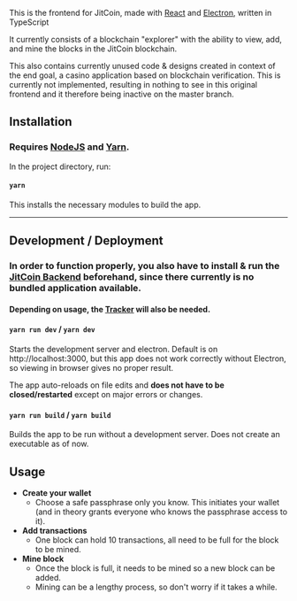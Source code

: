 This is the frontend for JitCoin, made with [React](https://reactjs.org/) and [Electron](https://electronjs.org/), written in TypeScript

It currently consists of a blockchain "explorer" with the ability to view, add, and mine the blocks in the JitCoin blockchain.

This also contains currently unused code & designs created in context of the end goal, a casino application based on blockchain verification. This is currently not implemented, resulting in nothing to see in this original frontend and it therefore being inactive on the master branch.

## Installation

### Requires [NodeJS](https://nodejs.org) and [Yarn](https://yarnpkg.com/).

In the project directory, run:

#### `yarn`

This installs the necessary modules to build the app.

---

## Development / Deployment

### In order to function properly, you also have to install & run the [JitCoin Backend](https://github.com/jithubxyz/JitCoin) beforehand, since there currently is no bundled application available.
#### Depending on usage, the [Tracker](https://github.com/jithubxyz/tracker) will also be needed.

#### `yarn run dev` / `yarn dev`

Starts the development server and electron. Default is on http://localhost:3000, but this app does not work correctly without Electron, so viewing in browser gives no proper result.

The app auto-reloads on file edits and __does not have to be closed/restarted__ except on major errors or changes.

#### `yarn run build` / `yarn build`

Builds the app to be run without a development server.
Does not create an executable as of now.

## Usage
- __Create your wallet__
  - Choose a safe passphrase only you know. This initiates your wallet (and in theory grants everyone who knows the passphrase access to it).
- __Add transactions__
  - One block can hold 10 transactions, all need to be full for the block to be mined.
- __Mine block__
  - Once the block is full, it needs to be mined so a new block can be added.
  - Mining can be a lengthy process, so don't worry if it takes a while.
